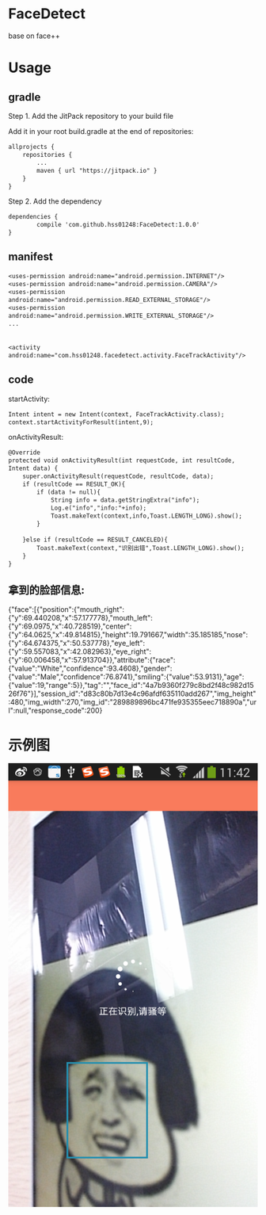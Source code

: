 # FaceDetect
base on face++



# Usage

## gradle

Step 1. Add the JitPack repository to your build file

Add it in your root build.gradle at the end of repositories:

```
allprojects {
    repositories {
        ...
        maven { url "https://jitpack.io" }
    }
}

```

Step 2. Add the dependency

```
dependencies {
        compile 'com.github.hss01248:FaceDetect:1.0.0'
}
```



## manifest

```
<uses-permission android:name="android.permission.INTERNET"/>
<uses-permission android:name="android.permission.CAMERA"/>
<uses-permission android:name="android.permission.READ_EXTERNAL_STORAGE"/>
<uses-permission android:name="android.permission.WRITE_EXTERNAL_STORAGE"/>
...

 
<activity android:name="com.hss01248.facedetect.activity.FaceTrackActivity"/>
```

## code

startActivity:

```
Intent intent = new Intent(context, FaceTrackActivity.class);
context.startActivityForResult(intent,9);
```

onActivityResult:

```
@Override
protected void onActivityResult(int requestCode, int resultCode, Intent data) {
    super.onActivityResult(requestCode, resultCode, data);
    if (resultCode == RESULT_OK){
        if (data != null){
            String info = data.getStringExtra("info");
            Log.e("info","info:"+info);
            Toast.makeText(context,info,Toast.LENGTH_LONG).show();
        }

    }else if (resultCode == RESULT_CANCELED){
        Toast.makeText(context,"识别出错",Toast.LENGTH_LONG).show();
    }
}
```

## 拿到的脸部信息:

{"face":[{"position":{"mouth_right":{"y":69.440208,"x":57.177778},"mouth_left":{"y":69.0975,"x":40.728519},"center":{"y":64.0625,"x":49.814815},"height":19.791667,"width":35.185185,"nose":{"y":64.674375,"x":50.537778},"eye_left":{"y":59.557083,"x":42.082963},"eye_right":{"y":60.006458,"x":57.913704}},"attribute":{"race":{"value":"White","confidence":93.4608},"gender":{"value":"Male","confidence":76.8741},"smiling":{"value":53.9131},"age":{"value":19,"range":5}},"tag":"","face_id":"4a7b9360f279c8bd2f48c982d1526f76"}],"session_id":"d83c80b7d13e4c96afdf635110add267","img_height":480,"img_width":270,"img_id":"289889896bc471fe935355eec718890a","url":null,"response_code":200}

# 示例图

 ![demo](demo.png)